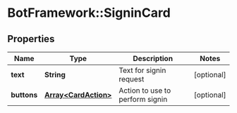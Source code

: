 # BotFramework::SigninCard

## Properties
Name | Type | Description | Notes
------------ | ------------- | ------------- | -------------
**text** | **String** | Text for signin request | [optional] 
**buttons** | [**Array&lt;CardAction&gt;**](CardAction.md) | Action to use to perform signin | [optional] 

